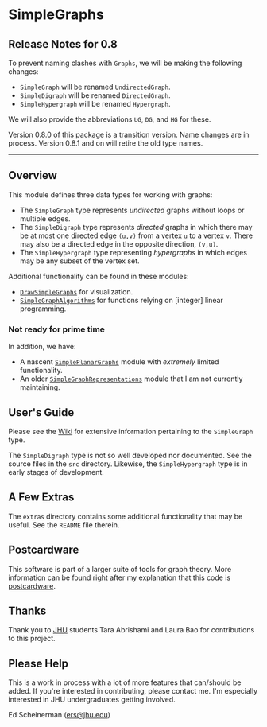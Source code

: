 


#  SimpleGraphs


## Release Notes for 0.8

To prevent naming clashes with `Graphs`, we will be making the following changes:
+ `SimpleGraph` will be renamed `UndirectedGraph`.
+ `SimpleDigraph` will be renamed `DirectedGraph`.
+ `SimpleHypergraph` will be renamed `Hypergraph`.

We will also provide the abbreviations `UG`, `DG`, and `HG` for these. 

Version 0.8.0 of this package is a transition version. Name changes are 
in process. Version 0.8.1 and on will retire the old type names.


---

## Overview


This module defines three data types for working with graphs:

+ The `SimpleGraph` type represents *undirected* graphs without loops
  or multiple edges.
+ The `SimpleDigraph` type represents *directed* graphs in which there
  may be at most one directed edge `(u,v)` from a vertex `u` to a
  vertex `v`. There may also be a directed edge in the opposite
  direction, `(v,u)`.
+ The `SimpleHypergraph` type representing *hypergraphs* in which
  edges may be any subset of the vertex set.



Additional functionality can be found in these modules:
+ [`DrawSimpleGraphs`](https://github.com/scheinerman/DrawSimpleGraphs.jl) for visualization.
+ [`SimpleGraphAlgorithms`](https://github.com/scheinerman/SimpleGraphAlgorithms.jl) 
for functions relying on [integer] linear programming.

### Not ready for prime time
In addition, we have:
+ A nascent [`SimplePlanarGraphs`](https://github.com/scheinerman/SimplePlanarGraphs.jl) module with *extremely* limited functionality.
+ An older [`SimpleGraphRepresentations`](https://github.com/scheinerman/SimpleGraphRepresentations.jl) module that I am not currently maintaining.

## User's Guide

Please see the [Wiki](https://github.com/scheinerman/SimpleGraphs.jl/wiki) for
extensive information pertaining to the `SimpleGraph` type.

The `SimpleDigraph` type is not so well developed nor documented. See the
source files in the `src` directory. Likewise, the `SimpleHypergraph`
type is in early stages of development.

## A Few Extras

The `extras` directory contains some additional functionality that may be 
useful. See the `README` file therein.


## Postcardware

This software is part of a larger suite of tools for graph theory. More information
can be found right after my explanation that this code is 
[postcardware](https://github.com/scheinerman/scheinerman#postcardware).


## Thanks

Thank you to [JHU](https://www.jhu.edu/) students Tara Abrishami and Laura Bao for contributions to this project.



## Please Help

This is a work in process with a lot of more features that
can/should be added. If you're interested in contributing, please
contact me. I'm especially interested in JHU undergraduates getting
involved.



Ed Scheinerman (ers@jhu.edu)
